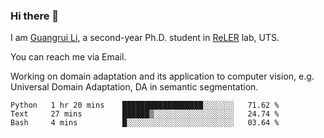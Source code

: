 ### Hi there 👋

<!--
**Solacex/Solacex** is a ✨ _special_ ✨ repository because its `README.md` (this file) appears on your GitHub profile.

Here are some ideas to get you started:

- 🔭 I’m currently working on ...
- 🌱 I’m currently learning ...
- 👯 I’m looking to collaborate on ...
- 🤔 I’m looking for help with ...
- 💬 Ask me about ...
- 📫 How to reach me: ...
- 😄 Pronouns: ...
- ⚡ Fun fact: ...
-->
I am [Guangrui Li](http://www.guangrui.li), a second-year Ph.D. student in [ReLER](http://www.reler.net) lab, UTS.

You can reach me via Email.

Working on domain adaptation and its application to computer vision, e.g. Universal Domain Adaptation, DA in semantic segmentation. 


<!--START_SECTION:waka-->
```text
Python   1 hr 20 mins    ██████████████████░░░░░░░   71.62 % 
Text     27 mins         ██████▒░░░░░░░░░░░░░░░░░░   24.74 % 
Bash     4 mins          █░░░░░░░░░░░░░░░░░░░░░░░░   03.64 % 
```
<!--END_SECTION:waka-->
